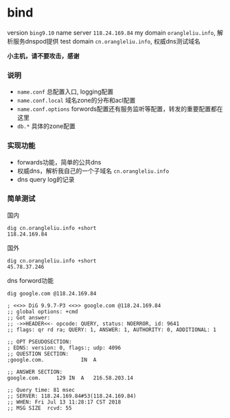 bind
=====

version    `bing9.10`
name server  `118.24.169.84`
my domain   `orangleliu.info`, 解析服务dnspod提供
test domain  `cn.orangleliu.info`, 权威dns测试域名

**小主机，请不要攻击，感谢**

### 说明 

* `name.conf` 总配置入口, logging配置
* `name.conf.local` 域名zone的分布和acl配置
* `name.conf.options` forwords配置还有服务监听等配置，转发的重要配置都在这里
* `db.*` 具体的zone配置

### 实现功能

* forwards功能，简单的公共dns
* 权威dns，解析我自己的一个子域名 `cn.orangleliu.info`
* dns query log的记录

### 简单测试 

国内
```
dig cn.orangleliu.info +short
118.24.169.84
```

国外
```
dig cn.orangleliu.info +short
45.78.37.246
```

dns forword功能
```
dig google.com @118.24.169.84

; <<>> DiG 9.9.7-P3 <<>> google.com @118.24.169.84
;; global options: +cmd
;; Got answer:
;; ->>HEADER<<- opcode: QUERY, status: NOERROR, id: 9641
;; flags: qr rd ra; QUERY: 1, ANSWER: 1, AUTHORITY: 0, ADDITIONAL: 1

;; OPT PSEUDOSECTION:
; EDNS: version: 0, flags:; udp: 4096
;; QUESTION SECTION:
;google.com.			IN	A

;; ANSWER SECTION:
google.com.		129	IN	A	216.58.203.14

;; Query time: 81 msec
;; SERVER: 118.24.169.84#53(118.24.169.84)
;; WHEN: Fri Jul 13 11:28:17 CST 2018
;; MSG SIZE  rcvd: 55
```